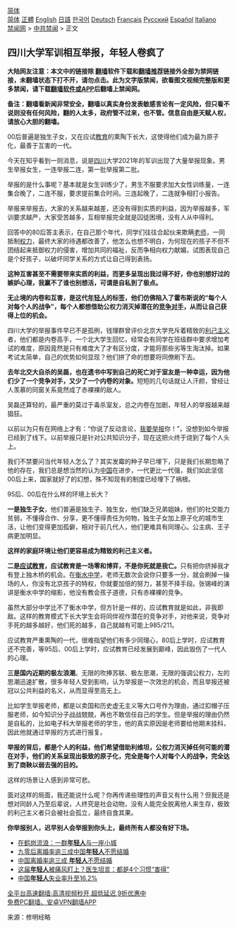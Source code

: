 <!-- 面包屑导航 --> <div class="breadcrumb"><!-- GTranslate: https://gtranslate.io/ -->  <div class="switcher notranslate">  <div class="selected">  <a href="#" onclick="return false;"> 简体</a>  </div>  <div class="option">  <a href="https://www.bannedbook.org" onclick="doGTranslate('zh-CN|zh-CN');jQuery('div.switcher div.selected a').html(jQuery(this).html());return false;" title="简体中文" class="nturl selected"> 简体</a>  <a href="https://www.bannedbook.org/zh-tw/" onclick="doGTranslate('zh-CN|zh-TW');jQuery('div.switcher div.selected a').html(jQuery(this).html());return false;" title="繁體中文" class="nturl"> 正體</a>  <a href="https://www.bannedbook.org/en/" onclick="doGTranslate('zh-CN|en');jQuery('div.switcher div.selected a').html(jQuery(this).html());return false;" title="English" class="nturl"> English</a>  <a href="https://www.bannedbook.org/ja/" onclick="doGTranslate('zh-CN|ja');jQuery('div.switcher div.selected a').html(jQuery(this).html());return false;" title="日本語" class="nturl"> 日語</a>  <a href="https://www.bannedbook.org/ko/" onclick="doGTranslate('zh-CN|ko');jQuery('div.switcher div.selected a').html(jQuery(this).html());return false;" title="한국어" class="nturl"> 한국어</a>  <a href="https://www.bannedbook.org/de/" onclick="doGTranslate('zh-CN|de');jQuery('div.switcher div.selected a').html(jQuery(this).html());return false;" title="Deutsch" class="nturl"> Deutsch</a>  <a href="https://www.bannedbook.org/fr/" onclick="doGTranslate('zh-CN|fr');jQuery('div.switcher div.selected a').html(jQuery(this).html());return false;" title="Français" class="nturl"> Français</a>  <a href="https://www.bannedbook.org/ru/" onclick="doGTranslate('zh-CN|ru');jQuery('div.switcher div.selected a').html(jQuery(this).html());return false;" title="Русский" class="nturl"> Русский</a>  <a href="https://www.bannedbook.org/es/" onclick="doGTranslate('zh-CN|es');jQuery('div.switcher div.selected a').html(jQuery(this).html());return false;" title="Español" class="nturl"> Español</a>  <a href="https://www.bannedbook.org/it/" onclick="doGTranslate('zh-CN|it');jQuery('div.switcher div.selected a').html(jQuery(this).html());return false;" title="Italiano" class="nturl"> Italiano</a>  </div>  </div>      <div class='breadcrumb-sub'><!-- Breadcrumb NavXT 6.3.0 --> <a href="https://www.bannedbook.org/" class="home">禁闻网</a> &gt; <a href="https://www.bannedbook.org/bnews/cbnews/" class="category">中共禁闻</a> &gt; 正文</div></div><h2>四川大学军训相互举报，年轻人卷疯了</h2> <p class="notice"><b>大陆网友注意：本文中的链接除 <a href="https://github.com/bannedbook/fanqiang" >翻墙</a>软件下载和<a href="https://github.com/killgcd/justmysocks/blob/master/README.md">翻墙推荐</a>链接外全部为禁网链接，未翻墙状态下打不开，请勿点击。此为文字版禁闻，欲看图文视频完整版和更多禁闻，请下载<a href="https://github.com/bannedbook/fanqiang">翻墙软件或APP</a>后翻墙上禁闻网。</p><p>备注：翻墙看新闻非常安全，翻墙以真实身份发表敏感言论有一定风险，但只看不说则没有任何风险，翻的人太多，政府管不过来，也不管。信息自由是天赋人权，请放心大胆的翻墙。</b></p>  <div class="entry"> <p>00后普遍是独生子女，又在应试<a href="https://www.bannedbook.org/bnews/tag/%e6%95%99%e8%82%b2/" class="st_tag internal_tag" rel="tag" title="标签 教育 下的日志">教育</a>的熏陶下长大，这使得他们成为最为原子化，最善于互害的一代。</p> <p>今天在知乎看到一则消息，说是<a href="https://www.bannedbook.org/bnews/tag/%e5%9b%9b%e5%b7%9d/" class="st_tag internal_tag" rel="tag" title="标签 四川 下的日志">四川</a>大学2021年的军训出现了大量举报现象。男生举报女生，一连举报二连，第一批举报第二批。</p> <p>举报的是什么事呢？基本就是女生训练少了，男生不服要求加大女性训练量，一连集合晚了，二连不服，要求提前集合时间。三连起晚了，二连就争相打小报告。</p> <p>举报来举报去，大家的关系越来越差，还没有得到实质的利益，因为举报越多，军训要求越严，大家受苦越多，互相举报完全就是囚徒困境，没有人从中得利。</p> <p>回答中的80后答主表示，在自己那个年代，同学们往往合起伙来欺瞒<a href="https://www.bannedbook.org/bnews/tag/%e8%80%81%e5%b8%88/" class="st_tag internal_tag" rel="tag" title="标签 老师 下的日志">老师</a>，一同抵制<a href="https://www.bannedbook.org/bnews/tag/%E6%9D%83%E5%8A%9B/" class="st_tag internal_tag" rel="tag" title="标签 权力 下的日志">权力</a>，最终大家的待遇都改善了，他怎么也想不明白，为何现在的孩子不但不团结起来抵御权力的侵害，增加共同的福祉，反而争相向权力献媚，试图表现自己是个好孩子，以破坏同学关系的方式让自己得到表扬。</p> <p><strong>这种互害甚至不需要带来实质的利益，而更多呈现出我过得不好，你也别想好过的嫉妒心理，我赢不了谁也别想活，可谓是自私到了极点。</strong></p> <p><strong>无止境的内卷和互害，是这代<a href="https://www.bannedbook.org/bnews/tag/%e5%b9%b4%e8%bd%bb%e4%ba%ba/" class="st_tag internal_tag" rel="tag" title="标签 年轻人 下的日志">年轻人</a>的标签，他们仿佛陷入了霍布斯说的“每个人对每个人的战争”，每个人都想借助公权力消灭掉潜在的<a href="https://www.bannedbook.org/bnews/tag/%E7%AB%9E%E4%BA%89%E5%AF%B9%E6%89%8B/" class="st_tag internal_tag" rel="tag" title="标签 竞争对手 下的日志">竞争对手</a>，从而让自己获得上位的机会。</strong></p>  <p><strong></strong></p> <p><strong></strong></p> <p><strong></strong></p> <p>四川大学的举报事件早已不是孤例，钱理群曾评价北京大学充斥着精致的<a href="https://www.bannedbook.org/bnews/tag/%E5%88%A9%E5%B7%B1%E4%B8%BB%E4%B9%89/" class="st_tag internal_tag" rel="tag" title="标签 利己主义 下的日志">利己主义</a>者，他们都是内卷高手，一个北大学生回忆，经常会有同学在班级群中要求增加考试的难度，原因竟然是只有难度大了才有区分度，才能将那些劣等生淘汰掉。如果考试太简单，自己的优势如何显现？他们拼了命的想要将同僚刷下去。</p> <p><strong>去年北交大自杀的吴磊，也在遗书中写到自己的死亡对于室友是一种幸运，因为他们少了一个竞争对手，又少了一个内卷的对象。</strong>短短的几句话就让人汗颜，曾经让人羡慕的同窗关系竟然成了赤裸裸的敌人。</p> <p>吴磊还算轻的，最严重的莫过于毒杀室友，总之内卷在加剧，年轻人的举报越来越猖狂。</p> <p>以前以为只有在网络上才有：“你说了反动言论，<span class='wp_keywordlink'><a href="https://www.bannedbook.org/forum30/" title="我要举报贪官 网络举报贪污" target="_blank">我要举报</a></span>你！”，没想到如今举报已经到了线下。以前举报只是针对公共知识分子，现在这把火终于烧到了每个人头上。</p>  <p>我们不禁要问当代年轻人怎么了？其实发霉的种子早已埋下，只是我们长期忽略了他的存在，我们总是想当然的认为<span class='wp_keywordlink_affiliate'><a href="https://www.bannedbook.org/" title="中国" target="_blank">中国</a></span>在进步，一代更比一代强，我们如此坚信00后上来，国家就好了的幻想，殊不知现有的制度已经埋下了祸根。</p> <p>95后、00后在什么样的环境上长大？</p> <p><strong>一是独生子女</strong>，他们普遍是独生子、独生女，他们缺乏兄弟姐妹，他们的社交能力贫弱，不懂得合作、分享，更不懂得责任为何物，独生子女加上原子化的城市生活，让他们变得更加孤僻，相对于前几代人，他们更难具有同理心。公主病、王子病更加明显。</p> <p><strong>这样的家庭环境让他们更容易成为精致的利己主义者。</strong></p> <p><strong>二是<a href="https://www.bannedbook.org/bnews/tag/%E5%BA%94%E8%AF%95%E6%95%99%E8%82%B2/" class="st_tag internal_tag" rel="tag" title="标签 应试教育 下的日志">应试教育</a>，应试教育是一场零和博弈，不是你死就是我亡。</strong>只有把你挤掉我才有登上独木桥的机会。在<a href="https://www.bannedbook.org/bnews/tag/%E8%A1%A1%E6%B0%B4%E4%B8%AD%E5%AD%A6/" class="st_tag internal_tag" rel="tag" title="标签 衡水中学 下的日志">衡水中学</a>，老师无数次会说你只要多一分，就会刷掉一操场的人，你没有北京孩子的特权，你就要加倍的努力，甚至不择手段。张锡峰的演讲是衡水中学的缩影，他没有教会孩子道德，只有赤裸裸的竞争。</p> <p>虽然大部分中学比不了衡水中学，但方针是一样的，应试教育就是如此，非我即敌。这样的教育模式下长大学生会将同伴视作潜在的竞争对手，对他来说，竞争对手死的越多越好，他们死的越多，自己就越有可能上985/211。</p> <p>应试教育严重熏陶的一代，很难指望他们有多少同理心，80后上学时，应试教育还不完善，等95后、00后上学时，应试教育已经发展到巅峰，因此毁伤了一代人的心理。</p>  <p><strong>三是国内近期的极左浪潮</strong>。无限的吹捧苏联、极左思潮，无限的强调公权力，左的思潮迅速扩散，很多年轻人受到影响，认为举报是一次效忠的机会，而且举报还被冠以公共利益的名义，从而显得至高无上。</p> <p>比如学生举报老师，都是以卖国和历史虚无主义等大口号作为理由，通过扣帽子压服老师，如今知识分子战战兢兢，再也不敢信任自己的学生。但是举报的理由仍然是自私的，比如电子科大举报老师的学生，他的真实原因是老师要给他期末挂科，因此他就通过举报的方式进行报复。</p> <p><strong>举报的背后，都是个人的利益，他们希望借助利维坦，公权力消灭掉任何可能的潜在对手，他们的关系呈现出极致的原子化，完全是每个人对每个人的战争，完全达到了商鞅以弱去强的目的。</strong></p> <p>这样的场景让人感到非常可悲。</p> <p>面对这样的局面，我还能说什么呢？你再传递些理性的声音又有什么用？但我还是想对同龄人乃至后辈说，人终究是社会动物，没有人能完全脱离他人来生存，极致的利己主义者只会被社会孤立，最终自食其果。</p> <p><strong>你举报别人，迟早别人会举报到你头上，最终所有人都没有好下场。</strong></p> <ul class='op-related-articles' title='相关阅读'> <li><a href='https://www.bannedbook.org/bnews/ssgc/20210821/1610678.html' target='_blank'>在鹤岗流浪：一群<b>年轻人</b>与一座小城</a></li> <li><a href='https://www.bannedbook.org/bnews/baitai/20210820/1610003.html' target='_blank'>九零后离婚率逾三成中国<b>年轻人</b>不愿结婚</a></li> <li><a href='https://www.bannedbook.org/bnews/ssgc/20210820/1609873.html' target='_blank'>中国离婚率逾三成 <b>年轻人</b>不愿结婚</a></li> <li><a href='https://www.bannedbook.org/bnews/health/20210818/1608274.html' target='_blank'>这届<b>年轻人</b>被痛风盯上？医生坦言：都是4个习惯“害得”</a></li> <li><a href='https://www.bannedbook.org/bnews/comments/20210817/1607550.html' target='_blank'>中国<b>年轻人</b>失业率升至16.2%</a></li> </ul> <p class="texttj"> <a href="https://github.com/bannedbook/fanqiang/wiki/V2ray%E6%9C%BA%E5%9C%BA" target="_blank">全平台高速翻墙:高清视频秒开,超低延迟,9折优惠中</a><br/> <a href="https://github.com/bannedbook/fanqiang/wiki/%E7%A6%81%E9%97%BB%E7%BD%91%E5%AE%89%E5%8D%93%E7%BF%BB%E5%A2%99%E6%96%B0%E9%97%BBAPP" target="_blank">免费PC翻墙、安卓VPN翻墙APP</a></p> <p> 来源：修明经略 </p><a name='sharetosocial'></a>  <div style="margin-bottom:5px;padding-bottom:5px;clear:both"> <div id="archive-pix-1" class="banner-ads"> <!-- AuctionX Display platform tag START --> <div id="26318x728x90x621x_ADSLOT2" clicktrack="%%CLICK_URL_ESC%%"></div> <!-- AuctionX Display platform tag END --> </div> <div id="archive-pix-2" class="banner-ads"> <!-- AuctionX Display platform tag START --> <div id="26315x300x250x621x_ADSLOT2" clicktrack="%%CLICK_URL_ESC%%"></div> <!-- AuctionX Display platform tag END --> </div> </div>  <div id="archive-pix-1" class="banner-ads"> <!-- AuctionX Display platform tag START --> <div id="26318x728x90x621x_ADSLOT3" clicktrack="%%CLICK_URL_ESC%%"></div> <!-- AuctionX Display platform tag END --> </div> </div><!--END ENTRY--> 